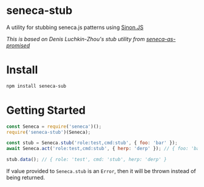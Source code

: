 # seneca-stub
A utility for stubbing seneca.js patterns using [Sinon.JS](https://github.com/sinonjs/sinon)

*This is based on Denis Luchkin-Zhou's stub utility from [seneca-as-promised](https://github.com/jluchiji/seneca-as-promised)*

# Install

```bash
npm install seneca-sub
```

# Getting Started

```js
const Seneca = require('seneca')();
require('seneca-stub')(Seneca);
```

```js
const stub = Seneca.stub('role:test,cmd:stub', { foo: 'bar' });
await Seneca.act('role:test,cmd:stub', { herp: 'derp' }); // { foo: 'bar' }

stub.data(); // { role: 'test', cmd: 'stub', herp: 'derp' }
```

If value provided to `Seneca.stub` is an `Error`, then it will be thrown instead
of being returned.